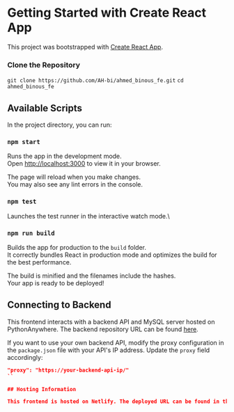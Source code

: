 # Getting Started with Create React App

This project was bootstrapped with [Create React App](https://github.com/facebook/create-react-app).

### Clone the Repository
`git clone https://github.com/AH-bi/ahmed_binous_fe.git`
`cd ahmed_binous_fe`

## Available Scripts

In the project directory, you can run:

### `npm start`

Runs the app in the development mode.\
Open [http://localhost:3000](http://localhost:3000) to view it in your browser.

The page will reload when you make changes.\
You may also see any lint errors in the console.

### `npm test`

Launches the test runner in the interactive watch mode.\


### `npm run build`

Builds the app for production to the `build` folder.\
It correctly bundles React in production mode and optimizes the build for the best performance.

The build is minified and the filenames include the hashes.\
Your app is ready to be deployed!


## Connecting to Backend

This frontend interacts with a backend API and MySQL server hosted on PythonAnywhere. The backend repository URL can be found [here](https://github.com/AH-bi/ahmed_binous_be.git).

If you want to use your own backend API, modify the proxy configuration in the `package.json` file with your API's IP address. Update the `proxy` field accordingly:

```json
"proxy": "https://your-backend-api-ip/"
``

## Hosting Information

This frontend is hosted on Netlify. The deployed URL can be found in the `url.txt`` file.

